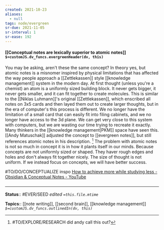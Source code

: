 ```yaml
---
created: 2021-10-23
aliases:
  - null
tags: node/evergreen
sr-due: 2021-11-05
sr-interval: 1
sr-ease: 192
---
```

#### [[Conceptual notes are lexically superior to atomic notes]] `$=customJS.dv_funcs.evergreenHeader(dv, this)`

You may be asking, aren't these the same concept? In theory yes, but atomic notes is a misnomer inspired by physical limitations that has affected the way people approach a [[Zettlekassen]] style [[knowledge management]] system in the modern day. At first thought (unless you're a chemist) an atom is a uniformly sized building block. It never gets bigger, it never gets smaller, and it can fit together to create molecules. This is similar to the [[Niklas Luhmann]]'s original [[Zettlekassen]], which enscribed all notes on 3x5 cards and then layed them out to create larger thoughts, but in the era of computer's this process is different. We no longer have the limitation of a small card that can easily fit into filing cabinets, and we no longer have access to the 3d plane. We can get very close to this system with computers, but we are wasting our time trying to recreate it exactly. Many thinkers in the [[knowledge management|PKM]] space have seen this. [[Andy Matuschak]] adjusted the concept to [[evergreen notes]], but still references atomic notes in his description. [^1] The problem with atomic notes is not so much in concept it is in how it plants itself in our minds. Because concepts are not uniformly sized or shaped. They haver rough edges and holes and don't always fit together nicely. The size of thought is not uniform. If we instead focus on concepts, we will have better success. 

[^1]: #TO/EXPLORE/RESEARCH did andy call this out?

#TO/DO/CONCEPTUALIZE inspo [How to achieve more while studying less - Obsidian & Conceptual Notes - YouTube](https://www.youtube.com/watch?v=MYJsGksojms)



### <hr class="footnote"/>

**Status**:: #EVER/SEED
*edited `=this.file.mtime`*

**Topics**:: [[note writing]], [[second brain]], [[knowledge management]]
*`$=customJS.dv_funcs.outlinedIn(dv, this)`*

